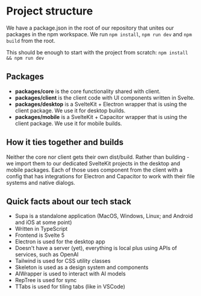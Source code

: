 # Project structure 

We have a package.json in the root of our repository that unites our packages in the npm workspace. We run `npm install`, `npm run dev` and `npm build` from the root.

This should be enough to start with the project from scratch:
`npm install && npm run dev`

## Packages
- **packages/core** is the core functionality shared with client.
- **packages/client** is the client code with UI components written in Svelte.
- **packages/desktop** is a SvelteKit + Electron wrapper that is using the client package. We use it for desktop builds.
- **packages/mobile** is a SvelteKit + Capacitor wrapper that is using the client package. We use it for mobile builds.

## How it ties together and builds

Neither the core nor client gets their own dist/build. Rather than building - we import them to our dedicated SvelteKit projects in the desktop and mobile packages. Each of those uses <SupaApp> component from the client with a config that has integrations for Electron and Capacitor to work with their file systems and native dialogs.

## Quick facts about our tech stack

- Supa is a standalone application (MacOS, Windows, Linux; and Android and iOS at some point)
- Written in TypeScript
- Frontend is Svelte 5
- Electron is used for the desktop app
- Doesn't have a server (yet), everything is local plus using APIs of services, such as OpenAI
- Tailwind is used for CSS utility classes
- Skeleton is used as a design system and components
- AIWrapper is used to interact with AI models
- RepTree is used for sync
- TTabs is used for tiling tabs (like in VSCode)